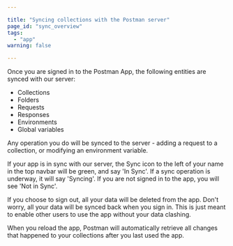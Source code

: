 ```yaml
---

title: "Syncing collections with the Postman server"
page_id: "sync_overview"
tags: 
  - "app"
warning: false

---
```


Once you are signed in to the Postman App, the following entities are synced with our server:

* Collections
* Folders
* Requests
* Responses
* Environments
* Global variables

Any operation you do will be synced to the server - adding a request to a collection, or modifying an environment variable.

If your app is in sync with our server, the Sync icon to the left of your name in the top navbar will be green, and say 'In Sync'. If a sync operation is underway, it will say 'Syncing'. If you are not signed in to the app, you will see 'Not in Sync'.

If you choose to sign out, all your data will be deleted from the app. Don't worry, all your data will be synced back when you sign in. This is just meant to enable other users to use the app without your data clashing.

When you reload the app, Postman will automatically retrieve all changes that happened to your collections after you last used the app.
